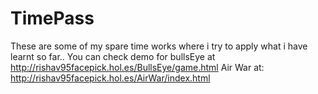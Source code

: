 TimePass
========
These are some of my spare time works where i try to apply what i have learnt so far..
You can check demo for 
bullsEye at http://rishav95facepick.hol.es/BullsEye/game.html
Air War at: http://rishav95facepick.hol.es/AirWar/index.html
